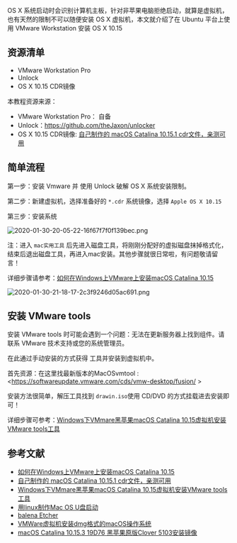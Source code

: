OS X 系统启动时会识别计算机主板，针对非苹果电脑拒绝启动，就算是虚拟机，也有天然的限制不可以随便安装 OS X 虚拟机，本文就介绍了在 Ubuntu 平台上使用 VMware Workstation 安装 OS X 10.15

## 资源清单

- VMware Workstation Pro
- Unlock
- OS X 10.15 CDR镜像

本教程资源来源：

- VMware Workstation Pro： 自备
- Unlock：https://github.com/theJaxon/unlocker
- OS X 10.15 CDR镜像: [自己制作的 macOS Catalina 10.15.1 cdr文件，亲测可用](https://blog.sxbai.com/243.html)

## 简单流程

第一步：安装 Vmware 并 使用 Unlock 破解 OS X 系统安装限制。

第二步：新建虚拟机，选择准备好的 `*.cdr` 系统镜像，选择 `Apple OS X 10.15`

第三步：安装系统

![2020-01-30-20-05-22-16f67f7f0f139bec.png](https://imagehost-cdn.frytea.com/images/2020/01/30/2020-01-30-20-05-22-16f67f7f0f139bec.png)

注：进入 `mac实用工具` 后先进入磁盘工具，将刚刚分配好的虚拟磁盘抹掉格式化，结束后退出磁盘工具，再进入mac安装。其他步骤就很日常啦，有问题敬请留言！

详细步骤请参考：[如何在Windows上VMware上安装macOS Catalina 10.15](https://blog.sxbai.com/174.html)

![2020-01-30-21-18-17-2c3f9246d05ac691.png](https://imagehost-cdn.frytea.com/images/2020/01/30/2020-01-30-21-18-17-2c3f9246d05ac691.png)

## 安装 VMware tools

安装 VMware tools 时可能会遇到一个问题：无法在更新服务器上找到组件。请联系 VMware 技术支持或您的系统管理员。

在此通过手动安装的方式获得 工具并安装到虚拟机中。

首先资源：在这里找最新版本的MacOSvmtool : <https://softwareupdate.vmware.com/cds/vmw-desktop/fusion/ >

安装方法很简单，解压工具找到 `drawin.iso`使用 CD/DVD 的方式挂载进去安装即可！

详细步骤可参考：[Windows下VMmare黑苹果macOS Catalina 10.15虚拟机安装VMware tools工具](https://blog.csdn.net/qq_41855420/article/details/102756313)

## 参考文献

 - [如何在Windows上VMware上安装macOS Catalina 10.15](https://blog.sxbai.com/174.html)
 - [自己制作的 macOS Catalina 10.15.1 cdr文件，亲测可用](https://blog.sxbai.com/243.html)
 - [Windows下VMmare黑苹果macOS Catalina 10.15虚拟机安装VMware tools工具](https://blog.csdn.net/qq_41855420/article/details/102756313)
 - [用linux制作Mac OS U盘启动](https://blog.csdn.net/CaseCaffe/article/details/50334563)
 - [balena Etcher](https://www.balena.io/etcher/)
 - [VMWare虚拟机安装dmg格式的macOS操作系统](https://blog.csdn.net/a4019069/article/details/80585612)
 - [macOS Catalina 10.15.3 19D76 黑苹果原版Clover 5103安装镜像](https://imac.hk/clover-5103-macos-catalina-10-15-3-19d76.html)
